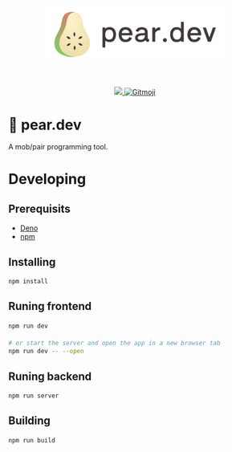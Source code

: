 <p align="center">
  <a href="" target="_blank" rel="noopener noreferrer">
    <img width="360" src="./static/type-logo.svg" alt="pear.dev logo">
  </a>
</p>
<br/>
<p align="center">
  <a href="https://codecov.io/gh/zoford/pear.dev">
    <img src="https://codecov.io/gh/zoford/pear.dev/branch/development/graph/badge.svg?token=MYB5NK6P37"/>
  </a>
  <a href="https://gitmoji.dev">
    <img src="https://img.shields.io/badge/gitmoji-%20😜%20😍-FFDD67.svg" alt="Gitmoji">
  </a>
</p>

# 🍐 pear.dev

A mob/pair programming tool.

# Developing

## Prerequisits

- [Deno](https://deno.land/)
- [npm](https://www.npmjs.com/)

## Installing

```zsh
npm install
```

## Runing frontend

```zsh
npm run dev

# or start the server and open the app in a new browser tab
npm run dev -- --open
```

## Runing backend

```zsh
npm run server
```

## Building

```zsh
npm run build
```

